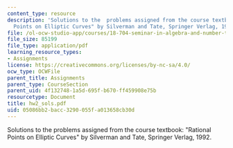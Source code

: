 ```yaml
---
content_type: resource
description: 'Solutions to the  problems assigned from the course textbook: "Rational
  Points on Elliptic Curves" by Silverman and Tate, Springer Verlag, 1992.'
file: /ol-ocw-studio-app/courses/18-704-seminar-in-algebra-and-number-theory-rational-points-on-elliptic-curves-fall-2004/05086bb2bacc3290055fa013658cb30d_hw2_sols.pdf
file_size: 85199
file_type: application/pdf
learning_resource_types:
- Assignments
license: https://creativecommons.org/licenses/by-nc-sa/4.0/
ocw_type: OCWFile
parent_title: Assignments
parent_type: CourseSection
parent_uid: 4f132748-1a5d-695f-b670-ff459908e75b
resourcetype: Document
title: hw2_sols.pdf
uid: 05086bb2-bacc-3290-055f-a013658cb30d
---
```

Solutions to the  problems assigned from the course textbook: "Rational Points on Elliptic Curves" by Silverman and Tate, Springer Verlag, 1992.